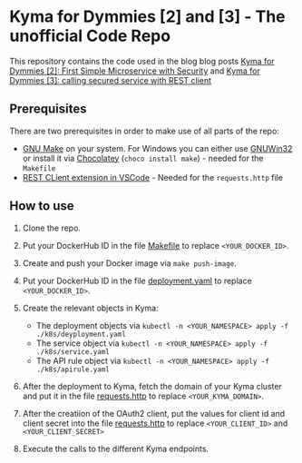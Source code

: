 # Kyma for Dymmies [2] and [3] - The unofficial Code Repo

This repository contains the code used in the blog blog posts [Kyma for Dymmies [2]: First Simple Microservice with Security](https://blogs.sap.com/2020/12/10/kyma-for-dymmies-2-first-simple-microservice-with-security/) and [Kyma for Dymmies [3]: calling secured service with REST client](https://blogs.sap.com/2020/12/14/kyma-for-dymmies-3-calling-secured-service-with-rest-client/)

## Prerequisites

There are two prerequisites in order to make use of all parts of the repo:

* [GNU Make](https://www.gnu.org/software/make/) on your system. For Windows you can either use [GNUWin32](http://gnuwin32.sourceforge.net/packages/make.htm) or install it via [Chocolatey](https://chocolatey.org/install) (`choco install make`) - needed for the `Makefile`
* [REST CLient extension in VSCode](https://marketplace.visualstudio.com/items?itemName=humao.rest-client) - Needed for the `requests.http` file

## How to use

1. Clone the repo.
2. Put your DockerHub ID in the file [Makefile](./Makefile) to replace `<YOUR_DOCKER_ID>`.
3. Create and push your Docker image via `make push-image`.
4. Put your DockerHub ID in the file [deployment.yaml](./k8s/deployment.yaml) to replace `<YOUR_DOCKER_ID>`.
5. Create the relevant objects in Kyma:

   * The deployment objects via `kubectl -n <YOUR_NAMESPACE> apply -f ./k8s/deyployment.yaml`
   * The service object via `kubectl -n <YOUR_NAMESPACE> apply -f ./k8s/service.yaml`
   * The API rule object via `kubectl -n <YOUR_NAMESPACE> apply -f ./k8s/apirule.yaml`

6. After the deployment to Kyma, fetch the domain of your Kyma cluster and put it in the file [requests.http](./requests.http) to replace `<YOUR_KYMA_DOMAIN>`.
7. After the creatiion of the OAuth2 client, put the values for client id and client secret into the file [requests.http](./requests.http) to replace `<YOUR_CLIENT_ID>` and `<YOUR_CLIENT_SECRET>`
8. Execute the calls to the different Kyma endpoints.
